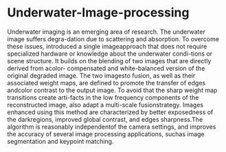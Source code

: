 # Underwater-Image-processing

Underwater imaging is an emerging area of research.  The underwater image suffers degra-dation due to scattering and absorption.  To overcome these issues,  introduced a single imageapproach that does not require specialized hardware or knowledge about the underwater condi-tions or scene structure.  It builds on the blending of two images that are directly derived from acolor- compensated and white-balanced version of the original degraded image.  The two imagesto fusion, as well as their associated weight maps, are defined to promote the transfer of edges andcolor contrast to the output image.  To avoid that the sharp weight map transitions create arti-facts in the low frequency components of the reconstructed image, also adapt a multi-scale fusionstrategy.  Images enhanced using this method are characterized by better exposedness of the darkregions, improved global contrast, and edges sharpness.The algorithm is reasonably independentof the camera settings, and improves the accuracy of several image processing applications, suchas image segmentation and keypoint matching.
